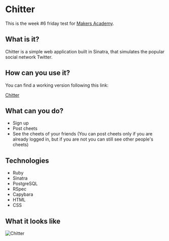 Chitter
=======
This is the week #6 friday test for [Makers Academy](http://www.makersacademy.com).

## What is it?
Chitter is a simple web application built in Sinatra, that simulates the popular social network Twitter.

## How can you use it?
You can find a working version following this link:

[Chitter](http://stormy-fortress-1436.herokuapp.com)

## What can you do?
- Sign up
- Post cheets
- See the cheets of your friends
(You can post cheets only if you are already logged in, but if you are not you can still see other people's cheets)

## Technologies
- Ruby
- Sinatra
- PostgreSQL
- RSpec
- Capybara
- HTML
- CSS

## What it looks like
![Chitter](https://dl.dropboxusercontent.com/u/79955713/github/chitter-screenshot.png "chitter")
